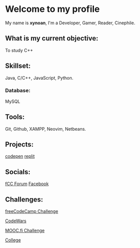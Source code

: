 # Welcome to my profile
My name is **xynoan**, I'm a Developer, Gamer, Reader, Cinephile.
## What is my current objective:
To study C++
## Skillset:
Java, C/C++, JavaScript, Python.
### Database:
MySQL
## Tools:
Git, Github, XAMPP, Neovim, Netbeans.
## Projects: 
[codepen](https://codepen.io/xynoan)
[replit](https://replit.com/@xynoan)
## Socials:
[fCC Forum](https://forum.freecodecamp.org/u/xynoan/summary)
[Facebook](https://www.facebook.com/morvss)
## Challenges:
[freeCodeCamp Challenge](/fCCchallenge.md)
<br>

[CodeWars](/CWchallenge.md)
<br>

[MOOC.fi Challenge](/moocFiChallenge.md)
<br>

[College](/collegeChallenge.md)
